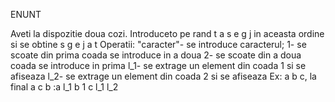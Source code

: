 
ENUNT

Aveti la dispozitie doua cozi. Introduceto pe rand t a s e g j in aceasta ordine si se obtine s g e j a t
Operatii:
"caracter"- se introduce caracterul;
1- se scoate din prima coada se introduce in a doua
2- se scoate din a doua coada se introduce in prima
l_1- se extrage un element din coada 1 si se afiseaza
l_2- se extrage un element din coada 2 si se afiseaza
Ex: a b c, la final a c b :a l_1 b 1 c l_1 l_2
